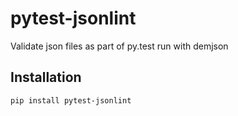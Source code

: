# pytest-jsonlint

Validate json files as part of py.test run with demjson

## Installation

```bash
pip install pytest-jsonlint
```
